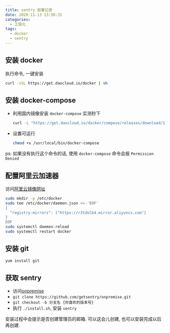 ```yaml
---
title: sentry 部署记录
date: 2020-11-13 13:50:31
categories:
  - 工程化
tags:
  - docker
  - sentry
---
```


## 安装 docker

执行命令, 一键安装

```bash
curl -sSL https://get.daocloud.io/docker | sh
```

## 安装 docker-compose

- 利用国内镜像安装 `docker-compose` 实测秒下
    ```bash
    curl -L "https://get.daocloud.io/docker/compose/releases/download/1.27.4/docker-compose-$(uname -s)-$(uname -m)" -o /usr/local/bin/docker-compose
    ```

- 设置可运行
    ```bash
    chmod +x /usr/local/bin/docker-compose
    ```

ps: 如果没有执行这个命令的话, 使用 `docker-compose` 命令会报 `Permission Denied`

## 配置阿里云加速器

访问[阿里云镜像网址](https://cr.console.aliyun.com/cn-hangzhou/instances/mirrors?spm=5176.12901015.0.i12901015.76b5525caiPyWb)

```bash
sudo mkdir -p /etc/docker
sudo tee /etc/docker/daemon.json <<-'EOF'
{
  "registry-mirrors": ["https://r3tdolb4.mirror.aliyuncs.com"]
}
EOF
sudo systemctl daemon-reload
sudo systemctl restart docker
```

## 安装 git

```bash
yum install git
```

## 获取 sentry

- 访问[onpremise](https://github.com/getsentry/onpremise)
- `git clone https://github.com/getsentry/onpremise.git`
- `git checkout -b 分支名 {你喜欢的版本号}`
- 执行 `./install.sh`, 安装 `sentry`

安装过程中会提示是否创建管理员的邮箱. 可以这会儿创建, 也可以安装完成以后再创建.
